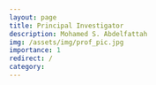 ```yaml
---
layout: page
title: Principal Investigator
description: Mohamed S. Abdelfattah
img: /assets/img/prof_pic.jpg
importance: 1
redirect: /
category: 
---
```

